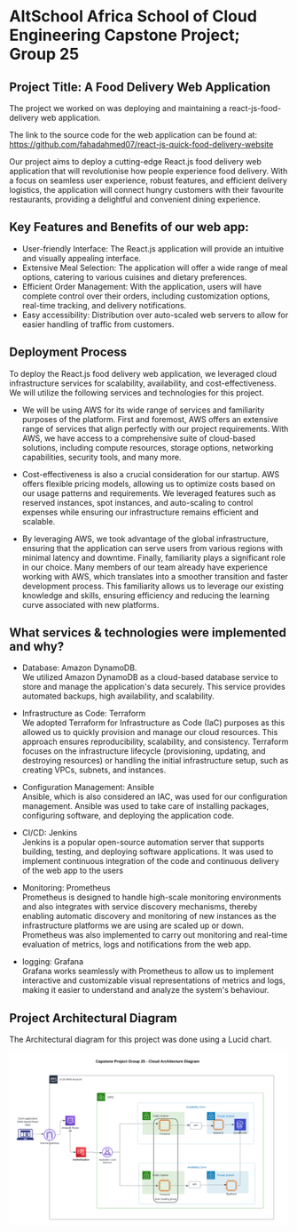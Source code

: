 # AltSchool Africa School of Cloud Engineering Capstone Project; Group 25

## Project Title: A Food Delivery Web Application
The project we worked on was deploying and maintaining a react-js-food-delivery web application.

The link to the source code for the web application can be found at: https://github.com/fahadahmed07/react-js-quick-food-delivery-website

Our project aims to deploy a cutting-edge React.js food delivery web application that will revolutionise how people experience food delivery. With a focus on seamless user experience, robust features, and efficient delivery logistics, the application will connect hungry customers with their favourite restaurants, providing a delightful and convenient dining experience.

## Key Features and Benefits of our web app:
- User-friendly Interface: The React.js application will provide an intuitive and visually appealing interface.
- Extensive Meal Selection: The application will offer a wide range of meal options, catering to various cuisines and dietary preferences. 
- Efficient Order Management: With the application, users will have complete control over their orders, including customization options, real-time tracking, and delivery notifications. 
- Easy accessibility: Distribution over auto-scaled web servers to allow for easier handling of traffic from customers.

## Deployment Process
To deploy the React.js food delivery web application, we leveraged cloud infrastructure services for scalability, availability, and cost-effectiveness. We will utilize the following services and technologies for this project.

- We will be using AWS for its wide range of services and familiarity purposes of the platform. First and foremost, AWS offers an extensive range of services that align perfectly with our project requirements. With AWS, we have access to a comprehensive suite of cloud-based solutions, including compute resources, storage options, networking capabilities, security tools, and many more. 

- Cost-effectiveness is also a crucial consideration for our startup. AWS offers flexible pricing models, allowing us to optimize costs based on our usage patterns and requirements. We leveraged features such as reserved instances, spot instances, and auto-scaling to control expenses while ensuring our infrastructure remains efficient and scalable.

- By leveraging AWS, we took advantage of the global infrastructure, ensuring that the application can serve users from various regions with minimal latency and downtime. Finally, familiarity plays a significant role in our choice. Many members of our team already have experience working with AWS, which translates into a smoother transition and faster development process. This familiarity allows us to leverage our existing knowledge and skills, ensuring efficiency and reducing the learning curve associated with new platforms.

## What services & technologies were implemented and why? 
- Database: Amazon DynamoDB.<br>
We utilized Amazon DynamoDB as a cloud-based database service to store and manage the application's data securely. This service provides automated backups, high availability, and scalability.

- Infrastructure as Code: Terraform<br>
We adopted Terraform for Infrastructure as Code (IaC) purposes as this allowed us to quickly provision and manage our cloud resources. This approach ensures reproducibility, scalability, and consistency. Terraform focuses on the infrastructure lifecycle (provisioning, updating, and destroying resources) or handling the initial infrastructure setup, such as creating VPCs, subnets, and instances.

- Configuration Management: Ansible<br>
Ansible, which is also considered an IAC, was used for our configuration management. Ansible was used to take care of installing packages, configuring software, and deploying the application code.

- CI/CD: Jenkins<br>
Jenkins is a popular open-source automation server that supports building, testing, and deploying software applications. It was used to implement continuous integration of the code and continuous delivery of the web app to the users

- Monitoring: Prometheus<br>
Prometheus is designed to handle high-scale monitoring environments and also integrates with service discovery mechanisms, thereby enabling automatic discovery and monitoring of new instances as the infrastructure platforms we are using are scaled up or down. Prometheus was also implemented to carry out monitoring and real-time evaluation of metrics, logs and notifications from the web app.

- logging: Grafana<br>
Grafana works seamlessly with Prometheus to allow us to implement interactive and customizable visual representations of metrics and logs, making it easier to understand and analyze the system's behaviour.

## Project Architectural Diagram

The Architectural diagram for this project was done using a Lucid chart.

![Architectural diagram for Capstone Project](https://github.com/Redan2014/altSchool-capstone-project-group25/blob/main/Capstone%2025.png)
